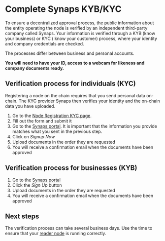 # Complete Synaps KYB/KYC

To ensure a decentralized approval process, the public information about the entity operating the node is verified by an
independent third-party company called Synaps. Your information is verified through a KYB (know your business) or KYC (
know your customer) process, where your identity and company credentials are checked.

The processes differ between business and personal accounts.

**You will need to have your ID, access to a webcam for likeness and company documents ready.**

## Verification process for individuals (KYC)

Registering a node on the chain requires that you send personal data on-chain. The KYC provider Synaps then verifies
your identity and the on-chain data you have uploaded.

1. Go to the [Node Registration KYC page](https://browser.partisiablockchain.com/node-registration).
2. Fill out the form and submit it
3. Go to the [Synaps portal](https://partisiablockchain-kyc.synaps.me/). It is important that the information you
   provide matches what you sent in the previous step.
4. Click on _Signup Now_
5. Upload documents in the order they are requested
6. You will receive a confirmation email when the documents have been approved

## Verification process for businesses (KYB)

1. Go to the [Synaps portal](https://partisiablockchain.synaps.me/)
2. Click the _Sign Up_ button
3. Upload documents in the order they are requested
4. You will receive a confirmation email when the documents have been approved

## Next steps

The verification process can take several business days. Use the time to ensure that
your [reader node](run-a-reader-node.md) is running correctly.
